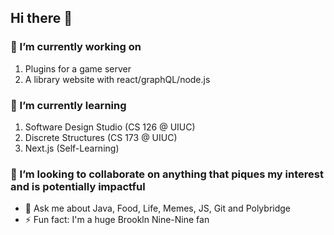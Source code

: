 ## Hi there 👋

### 🔭 I’m currently working on 
  1. Plugins for a game server
  2. A library website with react/graphQL/node.js
### 🌱 I’m currently learning 
  1. Software Design Studio (CS 126 @ UIUC)
  2. Discrete Structures (CS 173 @ UIUC)
  3. Next.js (Self-Learning)
### 👯 I’m looking to collaborate on anything that piques my interest and is potentially impactful
- 💬 Ask me about Java, Food, Life, Memes, JS, Git and Polybridge
- ⚡ Fun fact: I'm a huge Brookln Nine-Nine fan
<!--
**xuxey/xuxey** is a ✨ _special_ ✨ repository because its `README.md` (this file) appears on your GitHub profile.

Here are some ideas to get you started:

- 🔭 I’m currently working on ...
- 🌱 I’m currently learning ...
- 👯 I’m looking to collaborate on ...
- 🤔 I’m looking for help with ...
- 💬 Ask me about ...
- 📫 How to reach me: ...
- 😄 Pronouns: ...
- ⚡ Fun fact: ...
-->

